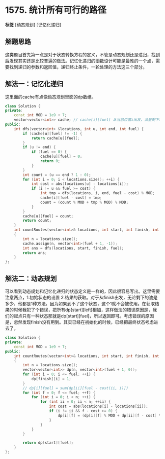 # 1575. 统计所有可行的路径

**标签** [动态规划] [记忆化递归]

## 解题思路
这类题目首先第一点是对于状态转换方程的定义，不管是动态规划还是递归，找到后发现其实还是比较普遍的做法。记忆化递归的函数设计可能是最难的一个点，需要找到递归的参数和返回值，递归终止条件，一轮处理的方法这三个部分。

## 解法一：记忆化递归
这里面的cache有点像动态规划里面的dp数组。
```c++
class Solution {
private:
    const int MOD = 1e9 + 7;
    vector<vector<int>> cache; // cache[i][fuel] 从当前位置i出发，油量剩下fuel的情况下，到达目标的路径数
public:
    int dfs(vector<int> &locations, int u, int end, int fuel) {
        if (cache[u][fuel] != -1) {
            return cache[u][fuel];
        }
        if (u != end) {
            if (fuel == 0) {
                cache[u][fuel] = 0;
                return 0;
            }
        }
        int count = (u == end ? 1 : 0);
        for (int i = 0; i < locations.size(); ++i) {
            int cost = abs(locations[u] - locations[i]);
            if (i != u && fuel >= cost) {
                int tmp = dfs(locations, i, end, fuel - cost) % MOD;
                cache[i][fuel - cost] = tmp;
                count = (count % MOD + tmp % MOD) % MOD;
            }
        }
        cache[u][fuel] = count;
        return count;
    }
    int countRoutes(vector<int>& locations, int start, int finish, int fuel)
    {
        int n = locations.size();
        cache.assign(n, vector<int>(fuel + 1, -1));
        int ans = dfs(locations, start, finish, fuel);
        return ans;
    }
};
```

## 解法二：动态规划
可以看到动态规划和记忆化递归的状态定义是一样的，因此很容易写出。这里需要注意两点，1.初始状态的设置 2.结果的获取。对于从finish出发，无论剩下的油是多少，他都是1种方法。因为如果到不了这个状态，这个1就不会被使用。在获取结果的时候我犯了个错误，把所有dp[start][left]相加，这样做法的错误原因是，我们的起点只有一种状态那就是dp[start][fuel]，所以返回即可。考虑错误的原因是，忽然发现finish没有用到。其实已经在初始化的时候，已经把最终状态考虑进去了。
```c++
class Solution {
private:
    const int MOD = 1e9 + 7;
public:
    int countRoutes(vector<int>& locations, int start, int finish, int fuel)
    {
        int n = locations.size();
        vector<vector<int>> dp(n, vector<int>(fuel + 1, 0));
        for (int i = 0; i <= fuel; ++i) {
            dp[finish][i] = 1;
        }
        // dp[i][fuel] = sum(dp[ii][fuel - cost(ii, i)])
        for (int f = 0; f <= fuel; ++f) {
            for (int i = 0; i < n; ++i) {
                for (int ii = 0; ii < n; ++ii) {
                    int cost = abs(locations[i] - locations[ii]);
                    if (i != ii && f - cost >= 0) {
                        dp[i][f] = (dp[i][f] % MOD + dp[ii][f - cost] % MOD) % MOD;
                    }
                }
            }
        }

        return dp[start][fuel];
    }
};
```